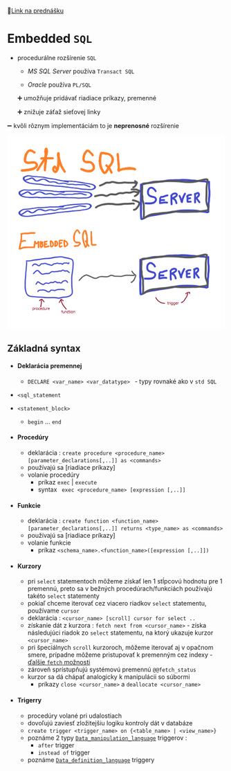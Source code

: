 :movie_camera:[Link na prednášku](https://tirpitz.ms.mff.cuni.cz/contactless/lecture05_CZ_web.mp4)

# Embedded ```SQL```

- procedurálne rozšírenie ```SQL```

  - _MS SQL Server_ používa ```Transact SQL```

  - _Oracle_ používa ```PL/SQL``` 

  :heavy_plus_sign: umožňuje pridávať riadiace príkazy, premenné

  :heavy_plus_sign: znižuje záťaž sieťovej linky

:heavy_minus_sign: kvôli rôznym implementáciám to je __neprenosné__ rozšírenie

![info_embedded](../data_obrazky/embedded_1.png)


## Základná syntax

- #### Deklarácia premennej
  - ```DECLARE <var_name> <var_datatype> ``` - typy rovnaké ako v ```std SQL``` 
- ```<sql_statement```
- ```<statement_block>``` 
  
  - ```begin``` ... ```end``` 
- #### Procedúry
  - deklarácia : ```create procedure <procedure_name> [parameter_declarations[,..]] as <commands>```
  - používajú sa [riadiace príkazy]
  - volanie procedúry
    - príkaz ```exec``` | ```execute```
    - syntax ``` exec <procedure_name> [expression [,..]]```
- #### Funkcie
  - deklarácia : ```create function <function_name> [parameter_declarations[,..]] returns <type_name> as <commands>``` 
  - používajú sa [riadiace príkazy]
  - volanie funkcie 
    - príkaz ```<schema_name>.<function_name>([expression [,..]])```
- #### Kurzory
  - pri ```select``` statementoch môžeme získať len 1 stĺpcovú hodnotu pre 1 premennú, preto sa v bežných procedúrach/funkciách používajú takéto ```select``` statementy
  - pokiaľ chceme iterovať cez viacero riadkov ```select``` statementu, používame ```cursor```
  - deklarácia : ```<cursor_name> [scroll] cursor for select ..```
  - získanie dát z kurzora : ```fetch next from <cursor_name>``` - získa následujúci riadok zo ```select``` statementu, na ktorý ukazuje kurzor ```<cursor_name>```
  - pri špeciálnych ```scroll``` kurzoroch, môžeme iterovať aj v opačnom smere, prípadne môžeme pristupovať k premenným cez indexy - [ďalšie ```fetch``` možnosti](https://docs.microsoft.com/en-us/sql/t-sql/language-elements/fetch-transact-sql?view=sql-server-ver15#arguments)
  - zároveň sprístupňujú systémovú premennú ```@@fetch_status``` 
  - kurzor sa dá chápať analogicky k manipulácii so súbormi
    - príkazy ```close <cursor_name>``` a ```deallocate <cursor_name>```
- #### Trigerry
  - procedúry volané pri udalostiach
  - dovoľujú zaviesť zložitejšiu logiku kontroly dát v databáze
  - ```create trigger <trigger_name> on {<table_name> | <view_name>}```
  - poznáme 2 typy [```Data_manipulation_language```](https://docs.microsoft.com/en-us/sql/relational-databases/triggers/dml-triggers?view=sql-server-ver15) triggerov :
    - ```after``` trigger
    - ```instead of``` trigger
  - poznáme [```Data_definition_language```](https://docs.microsoft.com/en-us/sql/relational-databases/triggers/ddl-triggers?view=sql-server-ver15) triggery

